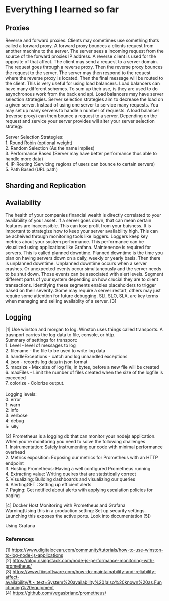 # Everything I learned so far

## Proxies 
Reverse and forward proxies. Clients may sometimes use something thats called a forward proxy. A forward proxy bounces a clients request from another 
machine to the server. The server sees a incoming request from the source of the forward proxies IP address. A reverse client is used for the opposite
of that affect. The client may send a request to a server domain. The request goes through a reverse proxy. Then the reverse proxy bounces the request 
to the server. The server may then respond to the request where the reverse proxy is located. Then the final message will be routed to the client. This
is very useful for using load balancers. Load balancers can have many different schemes. To sum up their use, is they are used to do asynchronous work
from the back end api. Load balancers may have server selection strategies. Server selection strategies aim to decrease the load on a given server. Instead
of using one server to service many requests. You may set up many servers to handle n number of requests. A load balancer (reverse proxy) can then bounce 
a request to a server. Depending on the request and service your server provides will alter your server selection strategy. <br />
<br />
Server Selection Strategies: <br />
    1. Round Robin (optional weight)<br />
    2. Random Selection (As the name implies)<br />
    3. Performance Based (Server may have better performance thus able to handle more data)<br />
    4. IP-Routing (Servicing regions of users can bounce to certain servers)<br />
    5. Path Based (URL path)<br />

## Sharding and Replication


## Availability

The health of your companies financial wealth is directly correlated to your availability of your asset. If a server goes down, that 
can mean certain features are inaccessible. This can lose profit from your buisness. It is important to strategize how to keep your
server availability high. This can be acheived through monitoring tools like loggers. Loggers keep key metrics about your system 
performance. This performance can be visualized using applications like Grafana. Maintenence is required for servers. This is called
planned downtime. Planned downtime is the time you plan on having servers down on a daily, weekly or yearly basis. Then there is 
unplanned downtime. Unplanned downtime occurs when a server crashes. Or unexpected events occur simultaneously and the server needs to 
be shut down. Those events can be associated with alert levels. Segment different parts of your system depending on how crucial they are
to client transactions. Identifying these segments enables placeholders to trigger based on their severity. Some may require a server 
restart, others may just require some attention for future debugging. SLI, SLO, SLA, are key terms when managing and selling availablity of 
a server. [3]

## Logging
[1] Use winston and morgan to log. Winston uses things called transports. A trasnport carries the log data to file, console, or http.<br />
Summary of settings for transport: <br />
    1. Level - level of messages to log<br />
    2. filename - the file to be used to write log data<br />
    3. handleExceptions - catch and log unhandled exceptions<br />
    4. json - records log data in json format<br />
    5. maxsize - Max size of log file, in bytes, before a new file will be created<br />
    6. maxFiles - Limit the number of files created when the size of the logfile is exceeded<br />
    7. colorize - Colorize output. <br />
<br />
Logging levels:<br />
    0: error<br />
    1: warn<br />
    2: info <br />
    3: verbose<br />
    4: debug<br />
    5: silly<br />

[2] Prometheus is a logging db that can monitor your nodejs application. When you're monitoring you need to solve the following challenges<br />
    1. Instrumentation: Safely instrumenting our code with minimal performance overhead<br />
    2. Metrics exposition: Exposing our metrics for Prometheus with an HTTP endpoint<br />
    3. Hosting Prometheus: Having a well configured Prometheus running<br />
    4. Extracting value: Writing queires that are statistically correct<br />
    5. Visualizing: Building dashboards and visualizing our queries<br />
    6. AlertingGET : Setting up efficient alerts<br />
    7. Paging: Get notified about alerts with applying escalation policies for paging<br />

[4] Docker Host Monitoring with Prometheus and Grafana<br />
    Warning(Using this in a production setting: Set up security settings. Launching this exposes the active ports. Look into documentation [5])<br />

Using Grafana 
### References
[1] https://www.digitalocean.com/community/tutorials/how-to-use-winston-to-log-node-js-applications<br />
[2] https://blog.risingstack.com/node-js-performance-monitoring-with-prometheus/<br />
[3] https://www.fiixsoftware.com/how-do-maintainability-and-reliability-affect-availability/#:~:text=System%20availability%20(also%20known%20as,Functioning%20equipment<br />
[4] https://github.com/vegasbrianc/prometheus/<br />
